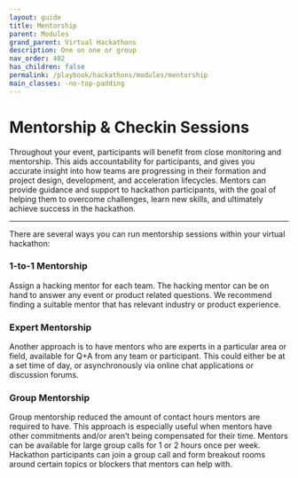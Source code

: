 ```yaml
---
layout: guide
title: Mentorship
parent: Modules
grand_parent: Virtual Hackathons
description: One on one or group 
nav_order: 402
has_children: false
permalink: /playbook/hackathons/modules/mentorship
main_classes: -no-top-padding
---
```


# Mentorship & Checkin Sessions
Throughout your event, participants will benefit from close monitoring and mentorship. This aids accountability for participants, and gives you accurate insight into how teams are progressing in their formation and project design, development, and acceleration lifecycles. Mentors can provide guidance and support to hackathon participants, with the goal of helping them to overcome challenges, learn new skills, and ultimately achieve success in the hackathon.

---

There are several ways you can run mentorship sessions within your virtual hackathon:

### **1-to-1 Mentorship**
Assign a hacking mentor for each team. The hacking mentor can be on hand to answer any event or product related questions. We recommend finding a suitable mentor that has relevant industry or product experience.

### **Expert Mentorship**
Another approach is to have mentors who are experts in a particular area or field, available for Q+A from any team or participant. This could either be at a set time of day, or asynchronously via online chat applications or discussion forums.

### **Group Mentorship**
Group mentorship reduced the amount of contact hours mentors are required to have. This approach is especially useful when mentors have other commitments and/or aren’t being compensated for their time. Mentors can be available for large group calls for 1 or 2 hours once per week. Hackathon participants can join a group call and form breakout rooms around certain topics or blockers that mentors can help with.
